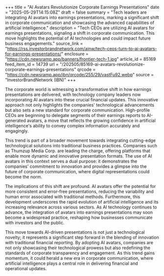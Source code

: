 +++
title = "AI Avatars Revolutionize Corporate Earnings Presentations"
date = "2025-05-29T14:15:08Z"
draft = false
summary = "Tech leaders are integrating AI avatars into earnings presentations, marking a significant shift in corporate communication and showcasing the advanced capabilities of artificial intelligence."
description = "Tech CEOs are utilizing AI avatars for earnings presentations, signaling a shift in corporate communication. This move highlights the potential of AI technologies and could impact future business engagements."
source_link = "https://rss.investorbrandnetwork.com/ainw/tech-ceos-turn-to-ai-avatars-for-earnings-presentations/"
enclosure = "https://cdn.newsramp.app/banners/frontier-tech-1.jpg"
article_id = 85169
feed_item_id = 14739
url = "/202505/85169-ai-avatars-revolutionize-corporate-earnings-presentations"
qrcode = "https://cdn.newsramp.app/ibn/qrcode/255/29/vastFu92.webp"
source = "InvestorBrandNetwork (IBN)"
+++

<p>The corporate world is witnessing a transformative shift in how earnings presentations are delivered, with technology company leaders now incorporating AI avatars into these crucial financial updates. This innovative approach not only highlights the companies' technological advancements but also sets a new standard for corporate communication. High-profile CEOs are beginning to delegate segments of their earnings reports to AI-generated avatars, a move that reflects the growing confidence in artificial intelligence's ability to convey complex information accurately and engagingly.</p><p>This trend is part of a broader movement towards integrating cutting-edge technological solutions into traditional business practices. Companies such as Thumzup Media Corp. are leading the charge, offering platforms that enable more dynamic and innovative presentation formats. The use of AI avatars in this context serves a dual purpose: it demonstrates the companies' commitment to innovation and provides a glimpse into the future of corporate communication, where digital representations could become the norm.</p><p>The implications of this shift are profound. AI avatars offer the potential for more consistent and error-free presentations, reducing the variability and human error associated with traditional methods. Furthermore, this development underscores the rapid evolution of artificial intelligence and its increasing relevance across various sectors. As AI technology continues to advance, the integration of avatars into earnings presentations may soon become a widespread practice, reshaping how businesses communicate with investors and the public.</p><p>This move towards AI-driven presentations is not just a technological novelty; it represents a significant step forward in the blending of innovation with traditional financial reporting. By adopting AI avatars, companies are not only showcasing their technological prowess but also redefining the standards of corporate transparency and engagement. As this trend gains momentum, it could herald a new era in corporate communication, where artificial intelligence plays a central role in delivering financial and operational updates.</p>